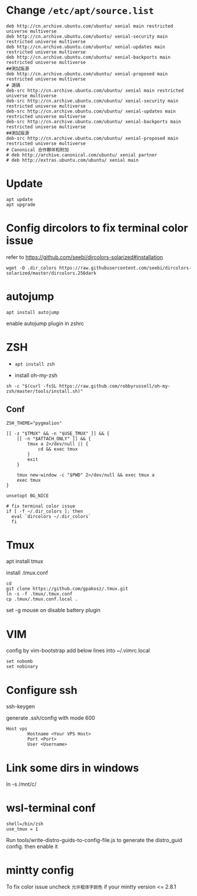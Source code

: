 # Change `/etc/apt/source.list`

```
deb http://cn.archive.ubuntu.com/ubuntu/ xenial main restricted universe multiverse
deb http://cn.archive.ubuntu.com/ubuntu/ xenial-security main restricted universe multiverse
deb http://cn.archive.ubuntu.com/ubuntu/ xenial-updates main restricted universe multiverse
deb http://cn.archive.ubuntu.com/ubuntu/ xenial-backports main restricted universe multiverse
##測試版源
deb http://cn.archive.ubuntu.com/ubuntu/ xenial-proposed main restricted universe multiverse
# 源碼
deb-src http://cn.archive.ubuntu.com/ubuntu/ xenial main restricted universe multiverse
deb-src http://cn.archive.ubuntu.com/ubuntu/ xenial-security main restricted universe multiverse
deb-src http://cn.archive.ubuntu.com/ubuntu/ xenial-updates main restricted universe multiverse
deb-src http://cn.archive.ubuntu.com/ubuntu/ xenial-backports main restricted universe multiverse
##測試版源
deb-src http://cn.archive.ubuntu.com/ubuntu/ xenial-proposed main restricted universe multiverse
# Canonical 合作夥伴和附加
# deb http://archive.canonical.com/ubuntu/ xenial partner
# deb http://extras.ubuntu.com/ubuntu/ xenial main
```

# Update
```
apt update
apt upgrade
```

# Config dircolors to fix terminal color issue
refer to https://github.com/seebi/dircolors-solarized#installation

```
wget -O .dir_colors https://raw.githubusercontent.com/seebi/dircolors-solarized/master/dircolors.256dark
```

# autojump
`apt install autojump`

enable autojump plugin in zshrc

# ZSH
* `apt install zsh`

* install oh-my-zsh
```
sh -c "$(curl -fsSL https://raw.github.com/robbyrussell/oh-my-zsh/master/tools/install.sh)"
```

## Conf
```
ZSH_THEME="pygmalion"

[[ -z "$TMUX" && -n "$USE_TMUX" ]] && {
    [[ -n "$ATTACH_ONLY" ]] && {
        tmux a 2>/dev/null || {
            cd && exec tmux
        }
        exit
    }

    tmux new-window -c "$PWD" 2>/dev/null && exec tmux a
    exec tmux
}

unsetopt BG_NICE

# fix terminal color issue
if [ -f ~/.dir_colors ]; then
  eval `dircolors ~/.dir_colors`
  fi
```


# Tmux
apt install tmux

install .tmux.conf
```
cd
git clone https://github.com/gpakosz/.tmux.git
ln -s -f .tmux/.tmux.conf
cp .tmux/.tmux.conf.local .
```

set -g mouse on
disable battery plugin

# VIM
config by vim-bootstrap
add below lines into ~/.vimrc.local
```
set nobomb
set nobinary
```

# Configure ssh
ssh-keygen

generate .ssh/config with mode 600
```
Host vps
        Hostname <Your VPS Host>
        Port <Port>
        User <Username>
```

# Link some dirs in windows
ln -s /mnt/c/<path-in-windows> <target-path>

# wsl-terminal conf
```
shell=/bin/zsh
use_tmux = 1
```

Run tools/write-distro-guids-to-config-file.js to generate the distro_guid config. then enable it

# mintty config
To fix color issue uncheck `允许粗体字颜色` if your mintty version <= 2.8.1
